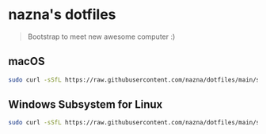# nazna's dotfiles

> Bootstrap to meet new awesome computer :)

## macOS

```sh
sudo curl -sSfL https://raw.githubusercontent.com/nazna/dotfiles/main/scripts/bootstrap.macos.sh | sh
```

## Windows Subsystem for Linux

```sh
sudo curl -sSfL https://raw.githubusercontent.com/nazna/dotfiles/main/scripts/bootstrap.wsl.sh | sh
```
